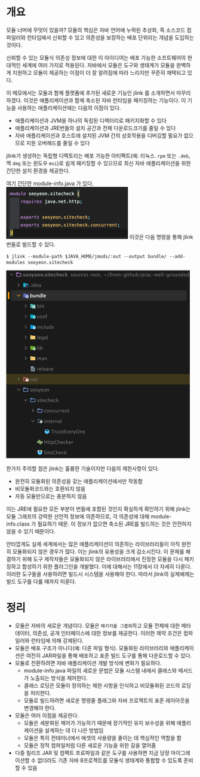 <!-- Date: 2025-01-26 -->
<!-- Update Date: 2025-01-26 -->
<!-- File ID: b17a77f8-08ad-4604-917e-3575a86ac844 -->
<!-- Author: Seoyeon Jang -->

# 개요

모듈 너머에 무엇이 있을까? 모듈의 핵심은 자바 언어에 누락된 추상화, 즉 소스코드 컴파일러와 런타임에서 신뢰할 수 있고 의존성을 보장하는 배포 단위라는 개념을 도입하는 것이다.

신뢰할 수 있는 모듈식 의존성 정보에 대한 이 아이디어는 배포 가능한 소프트웨어의 현대적인 세계에 여러 가지로 적용된다. 자바에서 모듈은 도구와 생태계가 모듈을 완벽하게 지원하고 모듈이 제공하는 이점이 더 잘
알려짐에 따라 느리지만 꾸준히 채택되고 있다.

이 메모에서는 모듈과 함께 플랫폼에 추가된 새로운 기능인 jlink 를 소개하면서 마무리하겠다. 이것은 애플리케이션과 함께 축소된 자바 런타임을 패키징하는 기능이다. 이 기능을 사용하는 애플리케이션에는 다음의 이점이
있다.

- 애플리케이션과 JVM을 하나의 독립된 디렉터리로 패키지화할 수 있다
- 애플리케이션과 JRE번들의 설치 공간과 전체 다운로드크기를 줄일 수 있다
- 자바 애플리케이션과 호스트에 설치된 JVM 간의 상호작용을 디버깅할 필요가 없으므로 지원 오버헤드를 줄일 수 있다

jlink가 생성하는 독립형 디렉토리는 배포 가능한 아티팩트(예: 리눅스`.rpm` 또는 `.deb`, 맥 `dmg` 또는 윈도우 `msi`)로 쉽게 패키징할 수 있으므로 최신 자바 애플리케이션을 위한 간단한 설치
환경을 제공한다.

여기 간단한 module-info.java 가 있다.
![](.2.6_모듈을_넘어서_images/81c09a2e.png)
이것은 다음 명령을 통해 jlink 번들로 빌드할 수 있다.

```shell
$ jlink --module-path $JAVA_HOME/jmods/:out --output bundle/ --add-modules seoyeon.sitecheck
```

![](.2.6_모듈을_넘어서_images/b13f7fc4.png)

한가지 주의할 점은 jlink는 훌륭한 기술이지만 다음의 제한사항이 있다.

- 완전히 모듈화된 의존성을 갖는 애플리케이션에서만 작동함
- 비모듈화코드와는 호환되지 않음
- 자동 모듈만으로는 충분하지 않음

이는 JRE에 필요한 모든 부분이 번들에 포함된 것인지 확실하게 확인하기 위해 jlink는 모듈 그래프의 강력한 선언적 정보에 의존하므로, 각 의존성에 대해 module-info.class 가 필요하기 때문. 이
정보가 없으면 축소된 JRE를 빌드하는 것은 안전하지 않을 수 있기 때문이다.

안타깝게도 실제 세계에서는 많은 애플리케이션이 의존하는 라이브러리들이 아직 완전히 모듈화되지 않은 경우가 많다. 이는 jlink의 유용성을 크게 감소시킨다. 이 문제를 해결하기 위해 도구 제작자들은 모듈화되지 않은
라이브러리에서 진정한 모듈을 다시 패키징하고 합성하기 위한 플러그인을 개발했다. 이에 대해서는 11장에서 더 자세히 다룬다. 이러한 도구들을 사용하려면 빌드시 시스템을 사용해야 한다. 따라서 jlink의 실제예제는
빌드 도구를 다룰 때까지 미룬다.

# 정리
- 모듈은 자바의 새로운 개념이다. 모듈은 `패키지를 그룹화`하고 모듈 전체에 대한 메타데이터, 의존성, 공개 인터페이스에 대한 정보를 제공한다. 이러한 제약 조건은 컴파일러와 런타임에 의해 강제된다.
- 모듈은 배포 구조가 아니다(예: 다른 파일 형식). 모듈화된 라이브러리와 애플리케이션은 여전히 JAR파일을 통해 배포하고 표준 빌드 도구를 통해 다운로드할 수 있다.
- 모듈로 전환하려면 자바 애플리케이션 개발 방식에 변화가 필요하다.
  - module-info.java 파일의 새로운 문법은 모듈 시스템 내에서 클래스와 메서드가 노출되는 방식을 제어한다.
  - 클래스 로딩은 모듈이 정의하는 제한 사항을 인식하고 비모듈화된 코드의 로딩을 처리한다.
  - 모듈로 빌드하려면 새로운 명령줄 플래그와 자바 프로젝트의 표준 레이아웃을 변경해야 한다.
- 모듈은 여러 이점을 제공한다.
  - 모듈은 세분화된 제어가 가능하기 때문에 장기적인 유지 보수성을 위해 애플리케이션을 설계하는 데 더 나은 방법임
  - 모듈은 특히 컨테이너에서 에셋의 사용량을 줄이는 데 핵심적인 역할을 함
  - 모듈은 정적 컴파일처럼 다른 새로운 기능을 위한 길을 열어줌
- 다중 릴리즈 JAR 및 컴팩트 프로파일과 같은 도구를 사용하면 지금 당장 마이그레이션할 수 없더라도 기존 자바 8프로젝트를 모듈식 생태계와 통합할 수 있도록 준비할 수 있음



